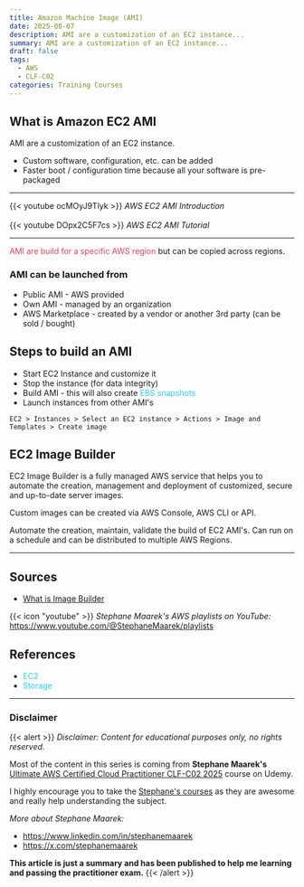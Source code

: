 ```yaml
---
title: Amazon Machine Image (AMI)
date: 2025-08-07
description: AMI are a customization of an EC2 instance...
summary: AMI are a customization of an EC2 instance...
draft: false
tags:
  - AWS
  - CLF-C02
categories: Training Courses
---
```

## What is Amazon EC2 AMI

AMI are a customization of an EC2 instance.

- Custom software, configuration, etc. can be added
- Faster boot / configuration time because all your software is pre-packaged

---

{{< youtube ocMOyJ9Tlyk >}}
_AWS EC2 AMI Introduction_
<br /><br />
{{< youtube DOpx2C5F7cs >}}
_AWS EC2 AMI Tutorial_

---

<font color=#f43f5e>AMI are build for a specific AWS region</font> but can be copied across regions.
### AMI can be launched from

- Public AMI - AWS provided
- Own AMI - managed by an organization
- AWS Marketplace - created by a vendor or another 3rd party (can be sold / bought)
## Steps to build an AMI

- Start EC2 Instance and customize it
- Stop the instance (for data integrity)
- Build AMI - this will also create <font color=#27D3F5>EBS snapshots</font>
- Launch instances from other AMI's

```AWSConsole
EC2 > Instances > Select an EC2 instance > Actions > Image and Templates > Create image
```
## EC2 Image Builder

EC2 Image Builder is a fully managed AWS service that helps you to automate the creation, management and deployment of customized, secure and up-to-date server images.

Custom images can be created via AWS Console, AWS CLI or API.

Automate the creation, maintain, validate the build of EC2 AMI's. Can run on a schedule and can be distributed to multiple AWS Regions.

---
## Sources

- [What is Image Builder](https://docs.aws.amazon.com/imagebuilder/latest/userguide/what-is-image-builder.html)

{{< icon "youtube" >}} _Stephane Maarek's AWS playlists on YouTube:_ https://www.youtube.com/@StephaneMaarek/playlists
## References

- <font color=#27D3F5>EC2</font>
- <font color=#27D3F5>Storage</font>
---
### Disclaimer

{{< alert >}}
_Disclaimer: Content for educational purposes only, no rights reserved._

Most of the content in this series is coming from **Stephane Maarek's** [Ultimate AWS Certified Cloud Practitioner CLF-C02 2025](https://www.udemy.com/course/aws-certified-cloud-practitioner-new/) course on Udemy.

I highly encourage you to take the [Stephane's courses](https://www.udemy.com/user/stephane-maarek/) as they are awesome and really help understanding the subject.

_More about Stephane Maarek:_

- https://www.linkedin.com/in/stephanemaarek
- https://x.com/stephanemaarek

**This article is just a summary and has been published to help me learning and passing the practitioner exam.**
{{< /alert >}}
